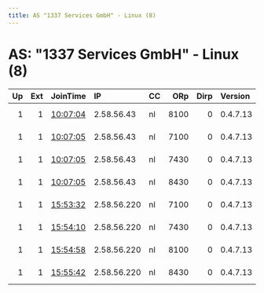 ```yaml
---
title: AS "1337 Services GmbH" - Linux (8)
---
```


# AS: "1337 Services GmbH" - Linux (8)

|   Up |   Ext | JoinTime                                                                                              | IP          | CC   |   ORp |   Dirp | Version   | Contact                   | Nickname     |   eFamMembers |
|-----:|------:|:------------------------------------------------------------------------------------------------------|:------------|:-----|------:|-------:|:----------|:--------------------------|:-------------|--------------:|
|    1 |     1 | [10:07:04](https://nusenu.github.io/OrNetStats/w/relay/BBE7673D06CCDF2CAB830D33D2AF3E31A1DD7482.html) | 2.58.56.43  | nl   |  8100 |      0 | 0.4.7.13  | email:Quetzalcoatl relays | Quetzalcoatl |            16 |
|    1 |     1 | [10:07:05](https://nusenu.github.io/OrNetStats/w/relay/51D5A72A2C78D1372BE1CB1F3EE382C37763B1FF.html) | 2.58.56.43  | nl   |  7100 |      0 | 0.4.7.13  | email:Quetzalcoatl relays | Quetzalcoatl |            16 |
|    1 |     1 | [10:07:05](https://nusenu.github.io/OrNetStats/w/relay/7153CBA69270BC55485B3796FB8D9C1AA7A119C7.html) | 2.58.56.43  | nl   |  7430 |      0 | 0.4.7.13  | email:Quetzalcoatl relays | Quetzalcoatl |            16 |
|    1 |     1 | [10:07:05](https://nusenu.github.io/OrNetStats/w/relay/E1EEDB14EFD7AE972D9E4E37C0DB94D1DA630749.html) | 2.58.56.43  | nl   |  8430 |      0 | 0.4.7.13  | email:Quetzalcoatl relays | Quetzalcoatl |            16 |
|    1 |     1 | [15:53:32](https://nusenu.github.io/OrNetStats/w/relay/9180840F6BFF235CA7F4A51BEC46075B5A5B1509.html) | 2.58.56.220 | nl   |  7100 |      0 | 0.4.7.13  | email:Quetzalcoatl relays | Quetzalcoatl |            12 |
|    1 |     1 | [15:54:10](https://nusenu.github.io/OrNetStats/w/relay/6F4A391685F702DC495BF8135FD17614A04000F1.html) | 2.58.56.220 | nl   |  7430 |      0 | 0.4.7.13  | email:Quetzalcoatl relays | Quetzalcoatl |            12 |
|    1 |     1 | [15:54:58](https://nusenu.github.io/OrNetStats/w/relay/5D5D4D933D50BB48AF84CF2909C05E55BEC42055.html) | 2.58.56.220 | nl   |  8100 |      0 | 0.4.7.13  | email:Quetzalcoatl relays | Quetzalcoatl |            12 |
|    1 |     1 | [15:55:42](https://nusenu.github.io/OrNetStats/w/relay/7F35906CE8E33C7FB60E9EA12101AB4CBE13403C.html) | 2.58.56.220 | nl   |  8430 |      0 | 0.4.7.13  | email:Quetzalcoatl relays | Quetzalcoatl |            12 |
